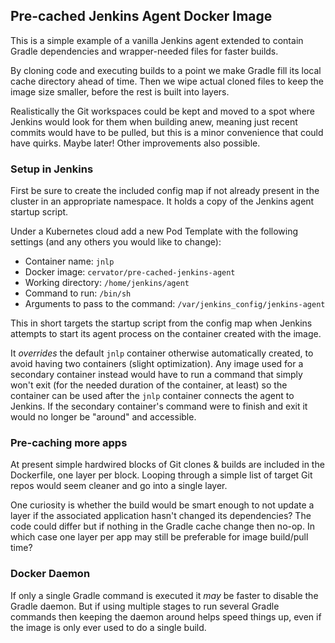 ## Pre-cached Jenkins Agent Docker Image

This is a simple example of a vanilla Jenkins agent extended to contain Gradle dependencies and wrapper-needed files for faster builds.

By cloning code and executing builds to a point we make Gradle fill its local cache directory ahead of time. Then we wipe actual cloned files to keep the image size smaller, before the rest is built into layers.

Realistically the Git workspaces could be kept and moved to a spot where Jenkins would look for them when building anew, meaning just recent commits would have to be pulled, but this is a minor convenience that could have quirks. Maybe later! Other improvements also possible.


### Setup in Jenkins

First be sure to create the included config map if not already present in the cluster in an appropriate namespace. It holds a copy of the Jenkins agent startup script.

Under a Kubernetes cloud add a new Pod Template with the following settings (and any others you would like to change):

* Container name: `jnlp`
* Docker image: `cervator/pre-cached-jenkins-agent`
* Working directory: `/home/jenkins/agent`
* Command to run: `/bin/sh`
* Arguments to pass to the command: `/var/jenkins_config/jenkins-agent`

This in short targets the startup script from the config map when Jenkins attempts to start its agent process on the container created with the image.

It _overrides_ the default `jnlp` container otherwise automatically created, to avoid having two containers (slight optimization). Any image used for a secondary container instead would have to run a command that simply won't exit (for the needed duration of the container, at least) so the container can be used after the `jnlp` container connects the agent to Jenkins. If the secondary container's command were to finish and exit it would no longer be "around" and accessible.


### Pre-caching more apps

At present simple hardwired blocks of Git clones & builds are included in the Dockerfile, one layer per block. Looping through a simple list of target Git repos would seem cleaner and go into a single layer.

One curiosity is whether the build would be smart enough to not update a layer if the associated application hasn't changed its dependencies? The code could differ but if nothing in the Gradle cache change then no-op. In which case one layer per app may still be preferable for image build/pull time?


### Docker Daemon

If only a single Gradle command is executed it _may_ be faster to disable the Gradle daemon. But if using multiple stages to run several Gradle commands then keeping the daemon around helps speed things up, even if the image is only ever used to do a single build.
